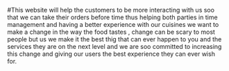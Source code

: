 #This website will help the customers to be more interacting with us soo that we can take their orders before
time thus helping both parties in time management and having a better experience with our cuisines we want to 
make a change in the way the food tastes , change can be scary to most people but us we make it the best thig that 
can ever happen to you and the services they are on the next level and we are soo committed to increasing this change
and giving our users the best experience they can ever wish for.
